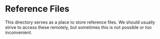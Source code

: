 # Reference Files

This directory serves as a place to store reference files. We should usually strive to access these remotely, but sometimes this is not possible or too inconvenient.
